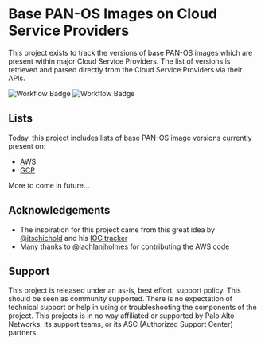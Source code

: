 # Base PAN-OS Images on Cloud Service Providers

This project exists to track the versions of base PAN-OS images which are present within major Cloud Service Providers. The list of versions is retrieved and parsed directly from the Cloud Service Providers via their APIs.

![Workflow Badge](https://github.com/jamesholland-uk/pan-os-csp-versions/actions/workflows/aws-actions.yml/badge.svg)
![Workflow Badge](https://github.com/jamesholland-uk/pan-os-csp-versions/actions/workflows/gcp-actions.yml/badge.svg)

## Lists

Today, this project includes lists of base PAN-OS image versions currently present on:

- [AWS](aws.md)
- [GCP](gcp.md)

More to come in future...

## Acknowledgements

- The inspiration for this project came from this great idea by [@jtschichold](https://www.github.com/jtschichold) and his [IOC tracker](https://github.com/jtschichold/panwdbl-actions)
- Many thanks to [@lachlanjholmes](https://www.github.com/lachlanjholmes) for contributing the AWS code

## Support

This project is released under an as-is, best effort, support policy. This should be seen as community supported. There is no expectation of technical support or help in using or troubleshooting the components of the project. This projects is in no way affiliated or supported by Palo Alto Networks, its support teams, or its ASC (Authorized Support Center) partners.
